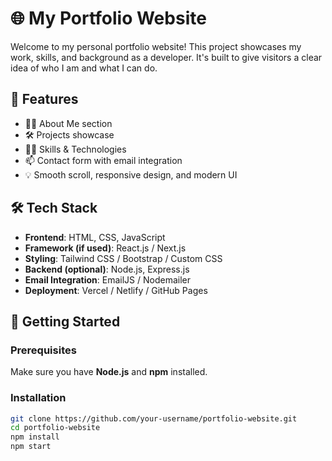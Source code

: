 # 🌐 My Portfolio Website

Welcome to my personal portfolio website! This project showcases my work, skills, and background as a developer. It's built to give visitors a clear idea of who I am and what I can do.


## 📁 Features

- 🧑‍💼 About Me section  
- 🛠️ Projects showcase  
- 🧑‍💻 Skills & Technologies  
- 📫 Contact form with email integration  
- 💡 Smooth scroll, responsive design, and modern UI  

## 🛠️ Tech Stack

- **Frontend**: HTML, CSS, JavaScript  
- **Framework (if used)**: React.js / Next.js  
- **Styling**: Tailwind CSS / Bootstrap / Custom CSS  
- **Backend (optional)**: Node.js, Express.js  
- **Email Integration**: EmailJS / Nodemailer  
- **Deployment**: Vercel / Netlify / GitHub Pages

## 🚀 Getting Started

### Prerequisites

Make sure you have **Node.js** and **npm** installed.

### Installation

```bash
git clone https://github.com/your-username/portfolio-website.git
cd portfolio-website
npm install
npm start
